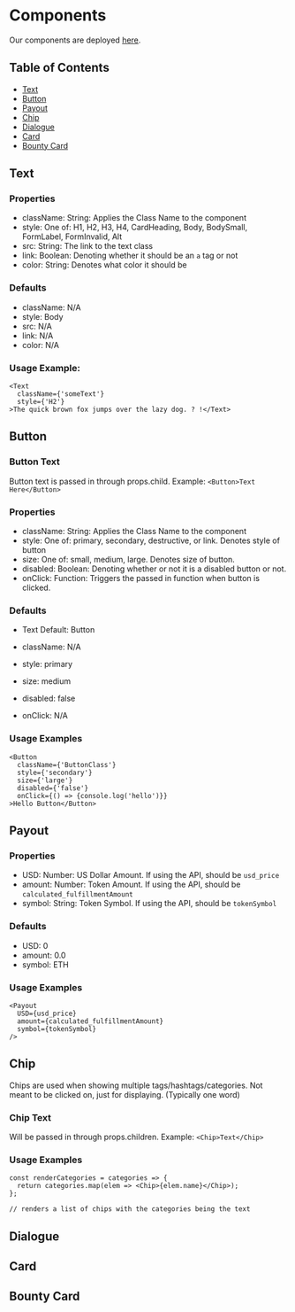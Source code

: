 # Components

Our components are deployed [here](http://components.bounties.network).

## Table of Contents

- [Text](#text)
- [Button](#button)
- [Payout](#payout)
- [Chip](#chip)
- [Dialogue](#dialogue)
- [Card](#card)
- [Bounty Card](#bounty-card)


## Text

### Properties

- className: String: Applies the Class Name to the component
- style: One of: H1, H2, H3, H4, CardHeading, Body, BodySmall, FormLabel, FormInvalid, Alt
- src: String: The link to the text class
- link: Boolean: Denoting whether it should be an `a` tag or not
- color: String: Denotes what color it should be

### Defaults

- className: N/A
- style: Body
- src: N/A
- link: N/A
- color: N/A

### Usage Example:

```
<Text
  className={'someText'}
  style={'H2'}
>The quick brown fox jumps over the lazy dog. ? !</Text>
```


## Button

### Button Text

Button text is passed in through props.child. Example: `<Button>Text Here</Button>`

### Properties

- className: String: Applies the Class Name to the component
- style: One of: primary, secondary, destructive, or link. Denotes style of button
- size: One of: small, medium, large. Denotes size of button.
- disabled: Boolean: Denoting whether or not it is a disabled button or not.
- onClick: Function: Triggers the passed in function when button is clicked.

### Defaults

- Text Default: Button

- className: N/A
- style: primary
- size: medium
- disabled: false
- onClick: N/A

### Usage Examples

```
<Button
  className={'ButtonClass'}
  style={'secondary'}
  size={'large'}
  disabled={'false'}
  onClick={() => {console.log('hello')}}
>Hello Button</Button>

```

## Payout

### Properties

- USD: Number: US Dollar Amount. If using the API, should be `usd_price`
- amount: Number: Token Amount. If using the API, should be `calculated_fulfillmentAmount`
- symbol: String: Token Symbol. If using the API, should be `tokenSymbol`

### Defaults

- USD: 0
- amount: 0.0
- symbol: ETH

### Usage Examples

```
<Payout
  USD={usd_price}
  amount={calculated_fulfillmentAmount}
  symbol={tokenSymbol}
/>

```

## Chip

Chips are used when showing multiple tags/hashtags/categories. Not meant to be clicked on, just for displaying. (Typically one word)

### Chip Text

Will be passed in through props.children. Example: `<Chip>Text</Chip>`

### Usage Examples

```
const renderCategories = categories => {
  return categories.map(elem => <Chip>{elem.name}</Chip>);
};

// renders a list of chips with the categories being the text
```


## Dialogue



## Card

## Bounty Card

